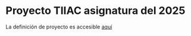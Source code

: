 # Proyecto TIIAC asignatura del 2025

La definición de proyecto es accesible [aquí]([url](https://docs.google.com/document/d/1R7f3bryEZusEhZnr552xt6Ojv1kPPOL7kzcdy8zFrOI/edit?usp=sharing).)
